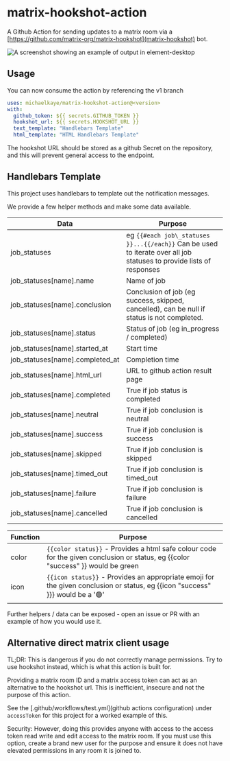 # matrix-hookshot-action

A Github Action for sending updates to a matrix room via a [https://github.com/matrix-org/matrix-hookshot](matrix-hookshot) bot.

![A screenshot showing an example of output in element-desktop](https://user-images.githubusercontent.com/1917473/160877525-e1ffadf8-9013-4602-89fc-62b6bfab5a89.png)



## Usage

You can now consume the action by referencing the v1 branch

```yaml
uses: michaelkaye/matrix-hookshot-action@<version>
with:
  github_token: ${{ secrets.GITHUB_TOKEN }}
  hookshot_url: ${{ secrets.HOOKSHOT_URL }}
  text_template: "Handlebars Template"
  html_template: "HTML Handlebars Template"
```

The hookshot URL should be stored as a github Secret on the repository, and this will prevent general access to the endpoint.

## Handlebars Template

This project uses handlebars to template out the notification messages.

We provide a few helper methods and make some data available.

| Data   |  Purpose |
| -----  | ---- |
| job\_statuses | eg `{{#each job\_statuses }}...{{/each}}` Can be used to iterate over all job statuses to provide lists of responses |
| job\_statuses[name].name | Name of job |
| job\_statuses[name].conclusion | Conclusion of job (eg success, skipped, cancelled), can be null if status is not completed. |
| job\_statuses[name].status | Status of job (eg in\_progress / completed) |
| job\_statuses[name].started\_at | Start time |
| job\_statuses[name].completed\_at | Completion time |
| job\_statuses[name].html\_url | URL to github action result page |
| job\_statuses[name].completed | True if job status is completed |
| job\_statuses[name].neutral | True if job conclusion is neutral |
| job\_statuses[name].success | True if job conclusion is success |
| job\_statuses[name].skipped | True if job conclusion is skipped |
| job\_statuses[name].timed\_out | True if job conclusion is timed\_out |
| job\_statuses[name].failure | True if job conclusion is failure |
| job\_statuses[name].cancelled | True if job conclusion is cancelled |

| Function |  Purpose |
| -----  | ---- |
| color  | `{{color status}}` - Provides a html safe colour code for the given conclusion or status, eg {{color "success" }} would be green |
| icon   | `{{icon status}}` - Provides an appropriate emoji for the given conclusion or status, eg {{icon "success" }}} would be a '🟢' |

Further helpers / data can be exposed - open an issue or PR with an example of how you would use it.

## Alternative direct matrix client usage

TL;DR: This is dangerous if you do not correctly manage permissions. Try to use hookshot instead, which is what this action is built for.

Providing a matrix room ID and a matrix access token can act as an alternative to the hookshot url. This is inefficient, insecure and not the purpose of this action.

See the [.github/workflows/test.yml](github actions configuration) under `accessToken` for this project for a worked example of this.

Security: However, doing this provides anyone with access to the access token read write and edit access to the matrix room. If you must use this option, create a brand new user for the purpose and ensure it does not have elevated permissions in any room it is joined to.
